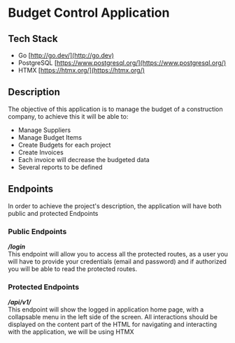 # Budget Control Application

## Tech Stack

- Go [http://go.dev/](http://go.dev)
- PostgreSQL [https://www.postgresql.org/](https://www.postgresql.org/)
- HTMX [https://htmx.org/](https://htmx.org/)

## Description

The objective of this application is to manage the budget of a construction company, to achieve this it will be able to:

- Manage Suppliers
- Manage Budget Items
- Create Budgets for each project
- Create Invoices
- Each invoice will decrease the budgeted data
- Several reports to be defined

## Endpoints

In order to achieve the project's description, the application will have both public and protected Endpoints

### Public Endpoints

***/login***<br />
This endpoint will allow you to access all the protected routes, as a user you will have to provide your credentials (email and password) and if authorized you will be able to read the protected routes.

### Protected Endpoints

***/api/v1/***<br />
This endpoint will show the logged in application home page, with a collapsable menu in the left side of the screen.  All interactions should be displayed on the content part of the HTML
for navigating and interacting with the application, we will be using HTMX

